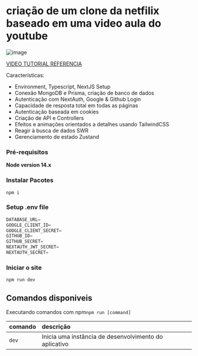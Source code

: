 # criação de um  clone da netfilix baseado em uma video aula do youtube

![image](https://user-images.githubusercontent.com/23248726/220005380-ede4fb14-0b8d-4582-a063-3cc4beeccfb7.png)


[VIDEO TUTORIAL REFERENCIA](https://www.youtube.com/watch?v=mqUN4N2q4qY)

Características:

- Environment, Typescript, NextJS Setup
- Conexão MongoDB e Prisma, criação de banco de dados
- Autenticação com NextAuth, Google & Github Login
- Capacidade de resposta total em todas as páginas
- Autenticação baseada em cookies
- Criação de API e Controllers
- Efeitos e animações orientados a detalhes usando TailwindCSS
- Reagir à busca de dados SWR
- Gerenciamento de estado Zustand

### Pré-requisitos

**Node version 14.x**

### Instalar Pacotes

```shell
npm i
```

### Setup .env file


```js
DATABASE_URL=
GOOGLE_CLIENT_ID=
GOOGLE_CLIENT_SECRET=
GITHUB_ID=
GITHUB_SECRET=
NEXTAUTH_JWT_SECRET=
NEXTAUTH_SECRET=
```

### Iniciar o site

```shell
npm run dev
```

## Comandos disponiveis

Executando comandos com npm`npm run [command]`

| comando        | descrição                             |
| :-------------- | :--------------------------------------- |
| `dev`           | Inicia uma instância de desenvolvimento do aplicativo |
